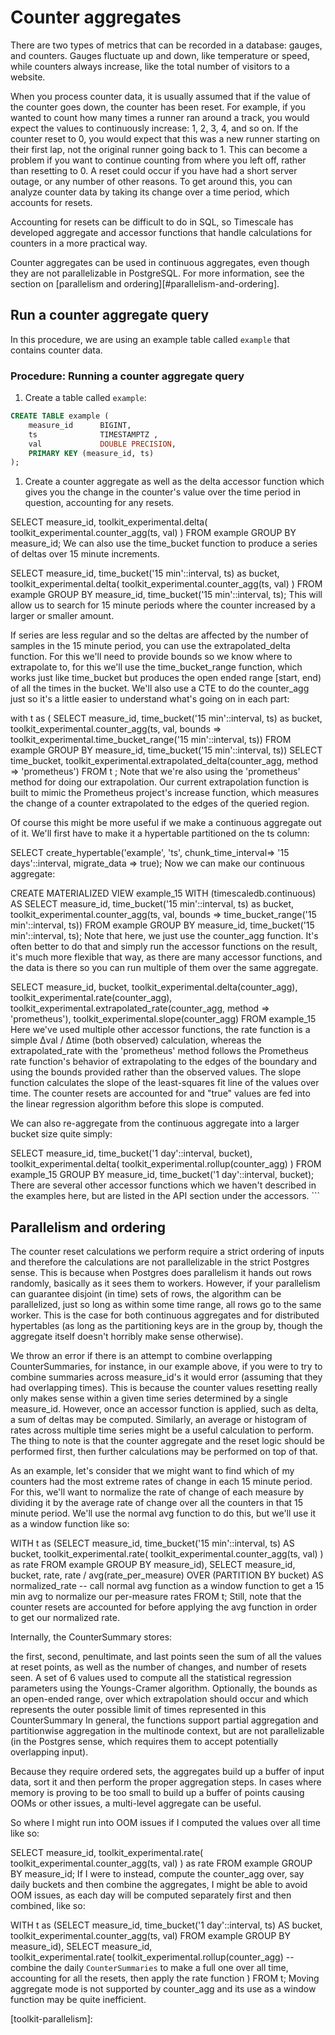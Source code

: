 # Counter aggregates
There are two types of metrics that can be recorded in a database: gauges, and counters. Gauges fluctuate up and down, like temperature or speed, while counters always increase, like the total number of visitors to a website.

When you process counter data, it is usually assumed that if the value of the counter goes down, the counter has been reset. For example, if you wanted to count how many times a runner ran around a track, you would expect the values to continuously increase: 1, 2, 3, 4, and so on. If the counter reset to 0, you would expect that this was a new runner starting on their first lap, not the original runner going back to 1. This can become a problem if you want to continue counting from where you left off, rather than resetting to 0. A reset could occur if you have had a short server outage, or any number of other reasons. To get around this, you can analyze counter data by taking its change over a time period, which accounts for resets.

Accounting for resets can be difficult to do in SQL, so Timescale has developed aggregate and accessor functions that handle calculations for counters in a more practical way.

<highlight type="note">
Counter aggregates can be used in continuous aggregates, even though they are not parallelizable in PostgreSQL. For more information, see the section on
[parallelism and ordering][#parallelism-and-ordering].
</highlight>

## Run a counter aggregate query
In this procedure, we are using an example table called `example` that contains counter data.

### Procedure: Running a counter aggregate query
1.  Create a table called `example`:
```sql
CREATE TABLE example (
    measure_id      BIGINT,
    ts              TIMESTAMPTZ ,
    val             DOUBLE PRECISION,
    PRIMARY KEY (measure_id, ts)
);
```
1.  Create a counter aggregate as well as the delta accessor function which gives you the change in the counter's value over the time period in question, accounting for any resets.

SELECT measure_id,
    toolkit_experimental.delta(
        toolkit_experimental.counter_agg(ts, val)
    )
FROM example
GROUP BY measure_id;
We can also use the time_bucket function to produce a series of deltas over 15 minute increments.

SELECT measure_id,
    time_bucket('15 min'::interval, ts) as bucket,
    toolkit_experimental.delta(
        toolkit_experimental.counter_agg(ts, val)
    )
FROM example
GROUP BY measure_id, time_bucket('15 min'::interval, ts);
This will allow us to search for 15 minute periods where the counter increased by a larger or smaller amount.

If series are less regular and so the deltas are affected by the number of samples in the 15 minute period, you can use the extrapolated_delta function. For this we'll need to provide bounds so we know where to extrapolate to, for this we'll use the time_bucket_range function, which works just like time_bucket but produces the open ended range [start, end) of all the times in the bucket. We'll also use a CTE to do the counter_agg just so it's a little easier to understand what's going on in each part:

with t as (
    SELECT measure_id,
        time_bucket('15 min'::interval, ts) as bucket,
        toolkit_experimental.counter_agg(ts, val, bounds => toolkit_experimental.time_bucket_range('15 min'::interval, ts))
    FROM example
    GROUP BY measure_id, time_bucket('15 min'::interval, ts))
SELECT time_bucket,
    toolkit_experimental.extrapolated_delta(counter_agg, method => 'prometheus')
FROM t ;
Note that we're also using the 'prometheus' method for doing our extrapolation. Our current extrapolation function is built to mimic the Prometheus project's increase function, which measures the change of a counter extrapolated to the edges of the queried region.

Of course this might be more useful if we make a continuous aggregate out of it. We'll first have to make it a hypertable partitioned on the ts column:

SELECT create_hypertable('example', 'ts', chunk_time_interval=> '15 days'::interval, migrate_data => true);
Now we can make our continuous aggregate:

CREATE MATERIALIZED VIEW example_15
WITH (timescaledb.continuous)
AS SELECT measure_id,
    time_bucket('15 min'::interval, ts) as bucket,
    toolkit_experimental.counter_agg(ts, val, bounds => time_bucket_range('15 min'::interval, ts))
FROM example
GROUP BY measure_id, time_bucket('15 min'::interval, ts);
Note that here, we just use the counter_agg function. It's often better to do that and simply run the accessor functions on the result, it's much more flexible that way, as there are many accessor functions, and the data is there so you can run multiple of them over the same aggregate.

SELECT
    measure_id,
    bucket,
    toolkit_experimental.delta(counter_agg),
    toolkit_experimental.rate(counter_agg),
    toolkit_experimental.extrapolated_rate(counter_agg, method => 'prometheus'),
    toolkit_experimental.slope(counter_agg)
FROM example_15
Here we've used multiple other accessor functions, the rate function is a simple Δval / Δtime (both observed) calculation, whereas the extrapolated_rate with the 'prometheus' method follows the Prometheus rate function's behavior of extrapolating to the edges of the boundary and using the bounds provided rather than the observed values. The slope function calculates the slope of the least-squares fit line of the values over time. The counter resets are accounted for and "true" values are fed into the linear regression algorithm before this slope is computed.

We can also re-aggregate from the continuous aggregate into a larger bucket size quite simply:

SELECT
    measure_id,
    time_bucket('1 day'::interval, bucket),
    toolkit_experimental.delta(
        toolkit_experimental.rollup(counter_agg)
    )
FROM example_15
GROUP BY measure_id, time_bucket('1 day'::interval, bucket);
There are several other accessor functions which we haven't described in the examples here, but are listed in the API section under the accessors.
    ```

## Parallelism and ordering
The counter reset calculations we perform require a strict ordering of inputs and therefore the calculations are not parallelizable in the strict Postgres sense. This is because when Postgres does parallelism it hands out rows randomly, basically as it sees them to workers. However, if your parallelism can guarantee disjoint (in time) sets of rows, the algorithm can be parallelized, just so long as within some time range, all rows go to the same worker. This is the case for both continuous aggregates and for distributed hypertables (as long as the partitioning keys are in the group by, though the aggregate itself doesn't horribly make sense otherwise).

We throw an error if there is an attempt to combine overlapping CounterSummaries, for instance, in our example above, if you were to try to combine summaries across measure_id's it would error (assuming that they had overlapping times). This is because the counter values resetting really only makes sense within a given time series determined by a single measure_id. However, once an accessor function is applied, such as delta, a sum of deltas may be computed. Similarly, an average or histogram of rates across multiple time series might be a useful calculation to perform. The thing to note is that the counter aggregate and the reset logic should be performed first, then further calculations may be performed on top of that.

As an example, let's consider that we might want to find which of my counters had the most extreme rates of change in each 15 minute period. For this, we'll want to normalize the rate of change of each measure by dividing it by the average rate of change over all the counters in that 15 minute period. We'll use the normal avg function to do this, but we'll use it as a window function like so:

WITH t as (SELECT measure_id,
        time_bucket('15 min'::interval, ts) AS bucket,
        toolkit_experimental.rate(
            toolkit_experimental.counter_agg(ts, val)
        ) as rate
    FROM example
    GROUP BY measure_id),
SELECT measure_id,
    bucket,
    rate,
    rate / avg(rate_per_measure) OVER (PARTITION BY bucket) AS normalized_rate -- call normal avg function as a window function to get a 15 min avg to normalize our per-measure rates
FROM t;
Still, note that the counter resets are accounted for before applying the avg function in order to get our normalized rate.

Internally, the CounterSummary stores:

the first, second, penultimate, and last points seen
the sum of all the values at reset points, as well as the number of changes, and number of resets seen.
A set of 6 values used to compute all the statistical regression parameters using the Youngs-Cramer algorithm.
Optionally, the bounds as an open-ended range, over which extrapolation should occur and which represents the outer possible limit of times represented in this CounterSummary
In general, the functions support partial aggregation and partitionwise aggregation in the multinode context, but are not parallelizable (in the Postgres sense, which requires them to accept potentially overlapping input).

Because they require ordered sets, the aggregates build up a buffer of input data, sort it and then perform the proper aggregation steps. In cases where memory is proving to be too small to build up a buffer of points causing OOMs or other issues, a multi-level aggregate can be useful.

So where I might run into OOM issues if I computed the values over all time like so:

SELECT measure_id,
    toolkit_experimental.rate(
        toolkit_experimental.counter_agg(ts, val)
    ) as rate
FROM example
GROUP BY measure_id;
If I were to instead, compute the counter_agg over, say daily buckets and then combine the aggregates, I might be able to avoid OOM issues, as each day will be computed separately first and then combined, like so:

WITH t as (SELECT measure_id,
        time_bucket('1 day'::interval, ts) AS bucket,
        toolkit_experimental.counter_agg(ts, val)
    FROM example
    GROUP BY measure_id),
SELECT measure_id, \
    toolkit_experimental.rate(
        toolkit_experimental.rollup(counter_agg) --combine the daily `CounterSummaries` to make a full one over all time, accounting for all the resets, then apply the rate function
    )
FROM t;
Moving aggregate mode is not supported by counter_agg and its use as a window function may be quite inefficient.

[gh-analytics-algorithms]: https://github.com/timescale/timescale-analytics/blob/main/docs/percentile_approximation.md#advanced-usage
[toolkit-parallelism]:
